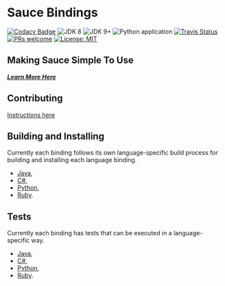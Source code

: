 # Sauce Bindings


[![Codacy Badge](https://api.codacy.com/project/badge/Grade/0b21fa72ecaa4a3c92bf7ac9481f4d7d)](https://app.codacy.com/app/sauce_bindings?utm_source=github.com&utm_medium=referral&utm_content=saucelabs/sauce_bindings&utm_campaign=Badge_Grade_Dashboard)
![JDK 8](https://github.com/saucelabs/sauce_bindings/workflows/JDK%208/badge.svg)
![JDK 9+](https://github.com/saucelabs/sauce_bindings/workflows/JDK%209+/badge.svg)
![Python application](https://github.com/saucelabs/sauce_bindings/workflows/Python%20application/badge.svg)
[![Travis Status](https://travis-ci.org/saucelabs/sauce_bindings.svg?branch=master)](https://travis-ci.org/saucelabs/sauce_bindings)
[![PRs welcome](https://img.shields.io/badge/PRs-welcome-ff69b4.svg)](https://github.com/sauce_bindings/issues?q=is%3Aissue+is%3Aopen+label%3A%22good+first+issue%22)
[![License: MIT](https://img.shields.io/badge/License-MIT-yellow.svg)](https://opensource.org/licenses/MIT)


## Making Sauce Simple To Use

***[Learn More Here](https://opensource.saucelabs.com/sauce_bindings/docs/overview.html)***

## Contributing

[Instructions here](https://opensource.saucelabs.com/sauce_bindings/docs/contributing)

## Building and Installing

Currently each binding follows its own language-specific build process for building and installing each language binding.

-   [Java](https://github.com/saucelabs/sauce_bindings/tree/master/java/README.md#building),
-   [C#](https://github.com/saucelabs/sauce_bindings/tree/master/dotnet/README.md#migrating-to-simple-sauce),
-   [Python](https://github.com/saucelabs/sauce_bindings/tree/master/python/README.rst#installation),
-   [Ruby](https://github.com/saucelabs/sauce_bindings/tree/master/ruby#installation).

## Tests

Currently each binding has tests that can be executed in a language-specific way. 

-   [Java](https://github.com/saucelabs/sauce_bindings/tree/master/java/README.md#testing),
-   [C#](https://github.com/saucelabs/sauce_bindings/tree/master/dotnet/README.md),
-   [Python](https://github.com/saucelabs/sauce_bindings/tree/master/python/README.rst#testing),
-   [Ruby](https://github.com/saucelabs/sauce_bindings/tree/master/ruby#installation).
